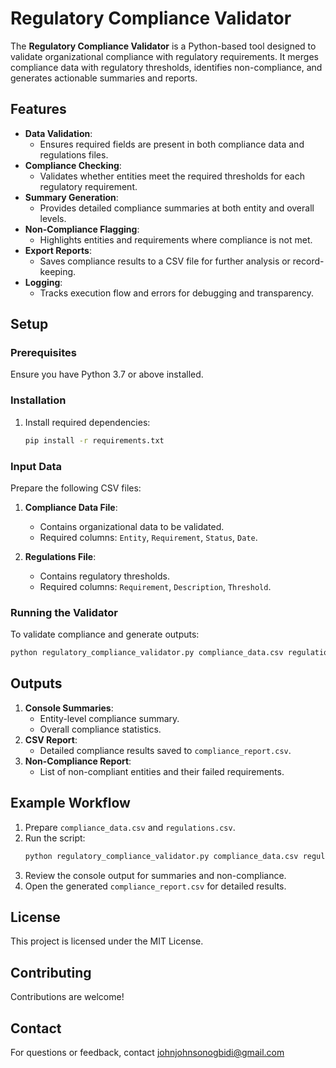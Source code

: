 # Regulatory Compliance Validator

The **Regulatory Compliance Validator** is a Python-based tool designed to validate organizational compliance with regulatory requirements. It merges compliance data with regulatory thresholds, identifies non-compliance, and generates actionable summaries and reports.

## Features
- **Data Validation**:
  - Ensures required fields are present in both compliance data and regulations files.
- **Compliance Checking**:
  - Validates whether entities meet the required thresholds for each regulatory requirement.
- **Summary Generation**:
  - Provides detailed compliance summaries at both entity and overall levels.
- **Non-Compliance Flagging**:
  - Highlights entities and requirements where compliance is not met.
- **Export Reports**:
  - Saves compliance results to a CSV file for further analysis or record-keeping.
- **Logging**:
  - Tracks execution flow and errors for debugging and transparency.

## Setup
### Prerequisites
Ensure you have Python 3.7 or above installed.

### Installation
1. Install required dependencies:
   ```bash
   pip install -r requirements.txt
   ```

### Input Data
Prepare the following CSV files:
1. **Compliance Data File**:
   - Contains organizational data to be validated.
   - Required columns: `Entity`, `Requirement`, `Status`, `Date`.

2. **Regulations File**:
   - Contains regulatory thresholds.
   - Required columns: `Requirement`, `Description`, `Threshold`.

### Running the Validator
To validate compliance and generate outputs:
```bash
python regulatory_compliance_validator.py compliance_data.csv regulations.csv
```

## Outputs
1. **Console Summaries**:
   - Entity-level compliance summary.
   - Overall compliance statistics.
2. **CSV Report**:
   - Detailed compliance results saved to `compliance_report.csv`.
3. **Non-Compliance Report**:
   - List of non-compliant entities and their failed requirements.

## Example Workflow
1. Prepare `compliance_data.csv` and `regulations.csv`.
2. Run the script:
   ```bash
   python regulatory_compliance_validator.py compliance_data.csv regulations.csv
   ```
3. Review the console output for summaries and non-compliance.
4. Open the generated `compliance_report.csv` for detailed results.

## License
This project is licensed under the MIT License.

## Contributing
Contributions are welcome! 

## Contact
For questions or feedback, contact johnjohnsonogbidi@gmail.com
